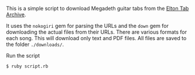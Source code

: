 This is a simple script to download Megadeth guitar tabs from the [Elton Tab Archive](https://www.eltontabs.com/).


It uses the `nokogiri` gem for parsing the URLs and the `down` gem for downloading the actual files from their URLs. There are various formats for each song. This will download only text and PDF files. All files are saved to the folder `./downloads/`.

Run the script
```shell
$ ruby script.rb
```
